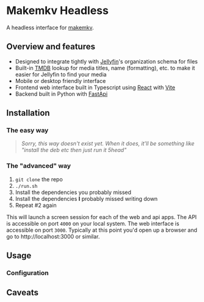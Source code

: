 # Makemkv Headless

A headless interface for [makemkv](https://makemkv.com).

## Overview and features

* Designed to integrate tightly with [Jellyfin](https://jellyfin.org)'s
  organization schema for files
* Built-in [TMDB](https://www.themoviedb.org) lookup for media titles, name
  (formatting), etc. to make it easier for Jellyfin to find your media
* Mobile or desktop friendly interface
* Frontend web interface built in Typescript using [React](https://react.dev)
  with [Vite](https://vite.dev/guide/)
* Backend built in Python with [FastApi](https://fastapi.tiangolo.com)

## Installation

### The easy way
  
> _Sorry, this way doesn't exist yet.  When it does, it'll be something like
> "install the deb etc then just run it 5head"_

### The "advanced" way

1. `git clone` the repo
2. `./run.sh`
3. Install the dependencies you probably missed
4. Install the dependencies **I** probably missed writing down
5. Repeat #2 again

This will launch a screen session for each of the web and api apps.  The API is
accessible on port `4000` on your local system.  The web interface is accessible
on port `3000`.  Typically at this point you'd open up a browser and go to
http://localhost:3000 or similar.

## Usage

### Configuration

## Caveats
